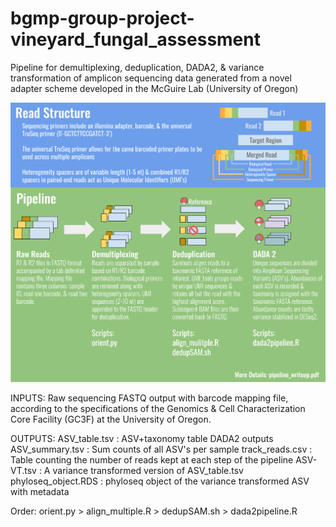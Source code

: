 # bgmp-group-project-vineyard_fungal_assessment
Pipeline for demultiplexing, deduplication, DADA2, & variance transformation of amplicon sequencing data
generated from a novel adapter scheme developed in the McGuire Lab (University of Oregon)

![](pipeline_diagram.png)

INPUTS: 
Raw sequencing FASTQ output with barcode mapping file, according to the specifications of the Genomics & Cell Characterization Core Facility (GC3F) at the University of Oregon.

OUTPUTS: 
	 ASV_table.tsv       : ASV+taxonomy table DADA2 outputs 
	 ASV_summary.tsv     : Sum counts of all ASV's per sample 
	 track_reads.csv     : Table counting the number of reads kept at each step of the pipeline 
	 ASV-VT.tsv          : A variance transformed version of ASV_table.tsv 
	 phyloseq_object.RDS : phyloseq object of the variance transformed ASV with metadata 


Order: 
orient.py >
align_multiple.R >
dedupSAM.sh >
dada2pipeline.R 


